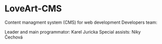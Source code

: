 LoveArt-CMS
===========

Content managment system (CMS) for web development
Developers team:

Leader and main programmator: Karel Juricka
Special assists: Niky Čechová